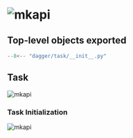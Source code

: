 # ![mkapi](dagger.task)

## Top-level objects exported

```python
--8<-- "dagger/task/__init__.py"
```


## Task

![mkapi](dagger.task.Task)

### Task Initialization

![mkapi](dagger.task.Task.__init__)
